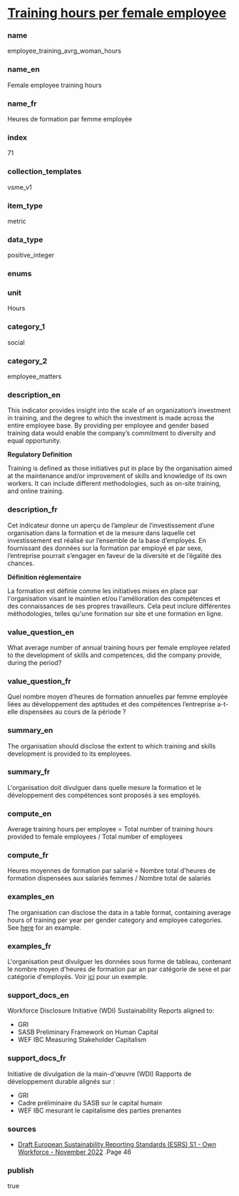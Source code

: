 
# [Training hours per female employee](#employee_training_avrg_woman_hours)

### name

employee_training_avrg_woman_hours

### name_en

Female employee training hours

### name_fr

Heures de formation par femme employée 

### index

71

### collection_templates

vsme_v1

### item_type

metric

### data_type

positive_integer

### enums



### unit

Hours

### category_1

social

### category_2

employee_matters

### description_en

This indicator provides insight into the scale of an organization’s investment in training, and the
degree to which the investment is made across the entire employee base. By providing per employee
and gender based training data would enable the company’s commitment to diversity and equal
opportunity.

**Regulatory Definition**

Training is defined as those initiatives put in place by the organisation aimed at the maintenance
and/or improvement of skills and knowledge of its own workers. It can include different
methodologies, such as on-site training, and online training.


### description_fr

Cet indicateur donne un aperçu de l’ampleur de l’investissement d’une organisation dans la
formation et de la mesure dans laquelle cet investissement est réalisé sur l’ensemble de la base
d’employés. En fournissant des données sur la formation par employé et par sexe, l’entreprise
pourrait s’engager en faveur de la diversité et de l’égalité des chances.

**Définition réglementaire**

La formation est définie comme les initiatives mises en place par l'organisation visant le maintien
et/ou l'amélioration des compétences et des connaissances de ses propres travailleurs. Cela peut
inclure différentes méthodologies, telles qu'une formation sur site et une formation en ligne.

### value_question_en

What average number of annual training hours per female employee related to the development of skills
and competences, did the company provide, during the period?

### value_question_fr

Quel nombre moyen d’heures de formation annuelles par femme employée liées au développement des
aptitudes et des compétences l’entreprise a-t-elle dispensées au cours de la période ?

### summary_en

The organisation should disclose the extent to which training and skills development is provided to
its employees.

### summary_fr

L'organisation doit divulguer dans quelle mesure la formation et le développement des compétences
sont proposés à ses employés.

### compute_en

Average training hours per employee = Total number of training hours provided to female employees / Total
number of employees

### compute_fr

Heures moyennes de formation par salarié = Nombre total d'heures de formation dispensées aux
salariés femmes / Nombre total de salariés

### examples_en

The organisation can disclose the data in a table format, containing average hours of training per
year per gender category and employee categories. See [here](https://www.electroluxgroup.com/sustainabilityreports/2021/graphs/gri-404-1/) for an example. 

### examples_fr

L'organisation peut divulguer les données sous forme de tableau, contenant le nombre moyen d'heures
de formation par an par catégorie de sexe et par catégorie d'employés. Voir [ici](https://www.electroluxgroup.com/sustainabilityreports/2021/graphs/gri-404-1/) pour un exemple.

### support_docs_en

Workforce Disclosure Initiative (WDI)
Sustainability Reports aligned to:
- GRI
- SASB Preliminary Framework on Human Capital
- WEF IBC Measuring Stakeholder Capitalism

### support_docs_fr

Initiative de divulgation de la main-d'œuvre (WDI)
Rapports de développement durable alignés sur :
- GRI
- Cadre préliminaire du SASB sur le capital humain
- WEF IBC mesurant le capitalisme des parties prenantes

### sources

- [Draft European Sustainability Reporting Standards (ESRS) S1 - Own Workforce - November 2022](https://www.efrag.org/Assets/Download?assetUrl=%2Fsites%2Fwebpublishing%2FSiteAssets%2F13%2520Draft%2520ESRS%2520S1%2520Own%2520workforce%2520November%25202022.pdf)
.Page 46

### publish

true
